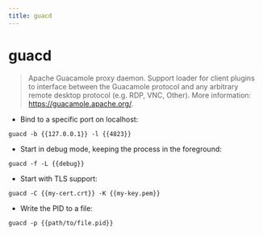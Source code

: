 ```yaml
---
title: guacd
---
```

# guacd

> Apache Guacamole proxy daemon.
> Support loader for client plugins to interface between the Guacamole protocol and any arbitrary remote desktop protocol (e.g. RDP, VNC, Other).
> More information: <https://guacamole.apache.org/>.

- Bind to a specific port on localhost:

`guacd -b {{127.0.0.1}} -l {{4823}}`

- Start in debug mode, keeping the process in the foreground:

`guacd -f -L {{debug}}`

- Start with TLS support:

`guacd -C {{my-cert.crt}} -K {{my-key.pem}}`

- Write the PID to a file:

`guacd -p {{path/to/file.pid}}`
